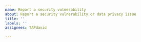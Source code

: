 ```yaml
---
name: Report a security vulnerability
about: Report a security vulnerability or data privacy issue
title: ''
labels: ''
assignees: TAPdavid

---
```




